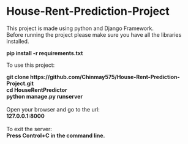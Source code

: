 # House-Rent-Prediction-Project

This project is made using python and Django Framework.<br>
Before running the project please make sure you have all the libraries installed.<br>

<b>pip install -r requirements.txt</b><br>

To use this project:<br>

<b>
git clone https://github.com/Chinmay575/House-Rent-Prediction-Project.git<br>
cd HouseRentPredictor<br>
python manage.py runserver<br>
</b>
<br>
Open your browser and go to the url:<br>
<b>127.0.0.1:8000</b><br>
<br>
To exit the server:<br>
<b>Press Control+C in the command line.</b><br> 
